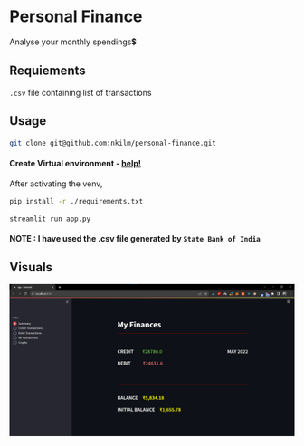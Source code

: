 
# Personal Finance

Analyse your monthly spendings💲

## Requiements 
 `.csv` file containing list of transactions

## Usage 

```bash
git clone git@github.com:nkilm/personal-finance.git
```

#### Create Virtual environment - [help!](https://towardsdatascience.com/getting-started-with-python-virtual-environments-252a6bd2240#:~:text=the%20below%20steps.-,Creating%20a%20virtual%20environment,-A%20common%20way)

After activating the venv,
```bash
pip install -r ./requirements.txt
```
```
streamlit run app.py
```

#### NOTE : I have used the .csv file generated by `State Bank of India`

## Visuals
![summary-page](./screenshots/summary-page.png)